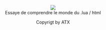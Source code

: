 <div align="center">
  <a href="https://discord.gg/AMwncqP2">
<img align="center" src="https://github-readme-stats.vercel.app/api?yhoudev=anuraghazra&theme=dark&show_icons=true">
  </a>
</div>


<body>

<div align="center"> Essaye de comprendre le monde du .lua / html</div>
</p>
<div align="center"> Copyrigt by ATX</h2>
